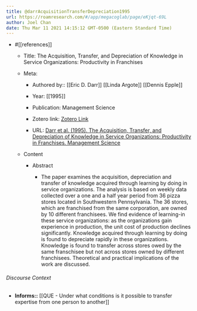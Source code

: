 ```yaml
---
title: @darrAcquisitionTransferDepreciation1995
url: https://roamresearch.com/#/app/megacoglab/page/eKjqt-69L
author: Joel Chan
date: Thu Mar 11 2021 14:15:12 GMT-0500 (Eastern Standard Time)
---
```


- #[[references]]

    - Title: The Acquisition, Transfer, and Depreciation of Knowledge in Service Organizations: Productivity in Franchises

    - Meta:

        - Authored by:: [[Eric D. Darr]] [[Linda Argote]] [[Dennis Epple]]

        - Year: [[1995]]

        - Publication: Management Science

        - Zotero link: [Zotero Link](zotero://select/items/7_FZ8NV6RC)

        - URL: [Darr et al. (1995). The Acquisition, Transfer, and Depreciation of Knowledge in Service Organizations: Productivity in Franchises. Management Science](http://www.jstor.org/stable/2632871)

    - Content

        - Abstract

            - The paper examines the acquisition, depreciation and transfer of knowledge acquired through learning by doing in service organizations. The analysis is based on weekly data collected over a one and a half year period from 36 pizza stores located in Southwestern Pennsylvania. The 36 stores, which are franchised from the same corporation, are owned by 10 different franchisees. We find evidence of learning-in these service organizations: as the organizations gain experience in production, the unit cost of production declines significantly. Knowledge acquired through learning by doing is found to depreciate rapidly in these organizations. Knowledge is found to transfer across stores owed by the same franschisee but not across stores owned by different franchisees. Theoretical and practical implications of the work are discussed.

###### Discourse Context

- **Informs::** [[QUE - Under what conditions is it possible to transfer expertise from one person to another]]
